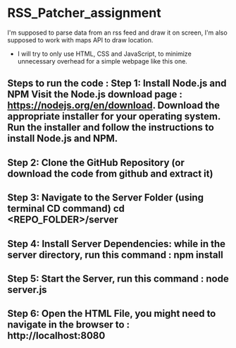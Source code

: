 # RSS_Patcher_assignment
I'm supposed to parse data from an rss feed and draw it on screen, I'm also supposed to work with maps API to draw location.
* I will try to only use HTML, CSS and JavaScript, to minimize unnecessary overhead for a simple webpage like this one.

Steps to run the code :
Step 1: Install Node.js and NPM 
Visit the Node.js download page : https://nodejs.org/en/download.
Download the appropriate installer for your operating system.
Run the installer and follow the instructions to install Node.js and NPM.
--------------------------------------
Step 2: Clone the GitHub Repository (or download the code from github and extract it)
--------------------------------------
Step 3: Navigate to the Server Folder (using terminal CD command)
cd <REPO_FOLDER>/server
--------------------------------------
Step 4: Install Server Dependencies:
while in the server directory, run this command :
npm install
--------------------------------------
Step 5: Start the Server, run this command :
node server.js
--------------------------------------
Step 6: Open the HTML File,
you might need to navigate in the browser to : http://localhost:8080
---------------------------------------
